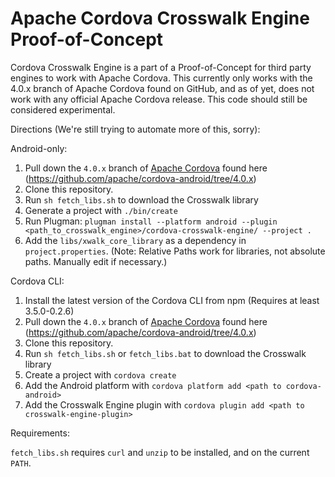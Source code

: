 

Apache Cordova Crosswalk Engine Proof-of-Concept
===

Cordova Crosswalk Engine is a part of a Proof-of-Concept for 
third party engines to work with Apache Cordova.  This currently only works with the
4.0.x branch of Apache Cordova found on GitHub, and as of yet, does not work with any
official Apache Cordova release.  This code should still be considered experimental.


Directions (We're still trying to automate more of this, sorry):

Android-only:

1. Pull down the `4.0.x` branch of [Apache Cordova](https://github.com/apache/cordova-android) found here (https://github.com/apache/cordova-android/tree/4.0.x)
2. Clone this repository.
3. Run `sh fetch_libs.sh` to download the Crosswalk library
4. Generate a project with `./bin/create`
5. Run Plugman: `plugman install --platform android --plugin <path_to_crosswalk_engine>/cordova-crosswalk-engine/ --project .`
6. Add the `libs/xwalk_core_library` as a dependency in `project.properties`. (Note: Relative Paths work for libraries, not absolute paths.  Manually edit if necessary.)

Cordova CLI:

1. Install the latest version of the Cordova CLI from npm (Requires at least 3.5.0-0.2.6)
2. Pull down the `4.0.x` branch of [Apache Cordova](https://github.com/apache/cordova-android) found here (https://github.com/apache/cordova-android/tree/4.0.x)
3. Clone this repository.
4. Run `sh fetch_libs.sh` or `fetch_libs.bat` to download the Crosswalk library
5. Create a project with `cordova create`
6. Add the Android platform with `cordova platform add <path to cordova-android>`
7. Add the Crosswalk Engine plugin with `cordova plugin add <path to crosswalk-engine-plugin>`

Requirements:

`fetch_libs.sh` requires `curl` and `unzip` to be installed, and on the current `PATH`.
